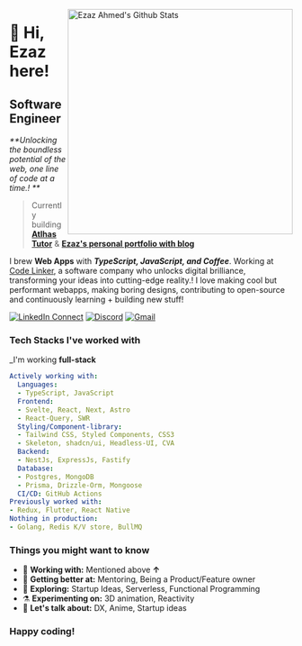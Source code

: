 
[<img align="right" width="400" src="https://github-readme-stats.vercel.app/api?username=ezaz-ahmed&&show_icons=true&theme=tokyonight&count_private=true" alt="Ezaz Ahmed's Github Stats"/>](https://github.com/ezaz-ahmed)

# 👋 Hi, Ezaz here!

## Software Engineer 

_**Unlocking the boundless potential of the web, one line of code at a time.! **_

> Currently building [**Atlhas Tutor**](https://tutor.atlhas.com) & [**Ezaz's personal portfolio with blog**](https://ezaz.dev)

I brew **Web Apps** with **_TypeScript, JavaScript, and Coffee_**. Working at [Code Linker](https://codelinker.com), a software company who unlocks digital brilliance, transforming your ideas into cutting-edge reality.! 
I love making cool but performant webapps, making boring designs, contributing to open-source and continuously learning + building new stuff!

[![LinkedIn Connect](https://img.shields.io/badge/%20-Connect-black?color=222244&labelColor=000000&logo=linkedin&logoColor=f5f7fe)](https://www.linkedin.com/in/ezaz-ahmed-abdullah/)
[![Discord](https://img.shields.io/badge/%20-Connect-black?color=222244&labelColor=000000&logo=discord&logoColor=f5f7fe)](https://discord.com/users/gambit9980)
[![Gmail](https://img.shields.io/badge/%20-Send%20Mail-black?color=222244&labelColor=000000&logo=gmail&logoColor=f5f7fe)](mailto:ezaznahmed@gmail.com?subject=From%20GitHub&&body=Hi,%20there.%20Found%20you%20on%20GitHub!%20Let's%20talk%20about...)

### Tech Stacks I've worked with

_I'm working **full-stack**

```yaml
Actively working with:
  Languages:
  - TypeScript, JavaScript
  Frontend:
  - Svelte, React, Next, Astro
  - React-Query, SWR
  Styling/Component-library:
  - Tailwind CSS, Styled Components, CSS3
  - Skeleton, shadcn/ui, Headless-UI, CVA
  Backend:
  - NestJs, ExpressJs, Fastify
  Database:
  - Postgres, MongoDB
  - Prisma, Drizzle-Orm, Mongoose
  CI/CD: GitHub Actions
Previously worked with:
- Redux, Flutter, React Native
Nothing in production:
- Golang, Redis K/V store, BullMQ
```

### Things you might want to know

- 🔭 <b>Working with:</b> Mentioned above **↑**
- 🌱 <b>Getting better at:</b> Mentoring, Being a Product/Feature owner
- 🤔 <b>Exploring:</b> Startup Ideas, Serverless, Functional Programming
- ⚗️ <b>Experimenting on:</b> 3D animation, Reactivity
- 💬 <b>Let's talk about:</b> DX, Anime, Startup ideas


### Happy coding!
